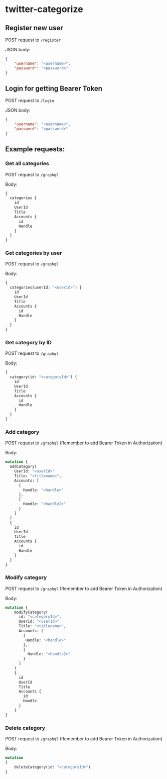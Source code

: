 # twitter-categorize

## Register new user

POST request to `/register`

JSON body:
```json
{
    "username": "<username>",
    "password": "<password>"
}
```

## Login for getting Bearer Token
    
POST request to `/login`

JSON body:
```json
{
    "username": "<username>",
    "password": "<password>"
}
```


## Example requests:

### Get all categories

POST request to `/graphql`

Body:
```graphql
{
  categories {
    id
    UserId
    Title
    Accounts {
      id
      Handle
    }
  }
}
```

### Get categories by user

POST request to `/graphql`

Body:
```graphql
{
  categories(userId: "<userId>") {
    id
    UserId
    Title
    Accounts {
      id
      Handle
    }
  }
}
```

### Get category by ID

POST request to `/graphql`

Body:
```graphql
{
  category(id: "<categoryId>") {
    id
    UserId
    Title
    Accounts {
      id
      Handle
    }
  }
}
```

### Add category 

POST request to `/graphql` (Remember to add Bearer Token in Authorization)

Body:
```graphql
mutation {
  addCategory(
    UserId: "<userId>"
    Title: "<titlename>",
    Accounts: [
      {
        Handle: "<handle>"
      },
      {
        Handle: "<handle2>"
      }
    ]
  )
  {
    id
    UserId
    Title
    Accounts {
      id
      Handle
    }
  }
}
```

### Modify category

POST request to `/graphql` (Remember to add Bearer Token in Authorization)

Body:
```graphql
mutation {
    modifyCategory(    
      id: "<categoryId>",
      UserId: "<userId>"
      Title: "<titlename>",
      Accounts: [
        {
         Handle: "<handle>"
        },
        {
          Handle: "<handle2>"
        }
      ]
    )
    {
      id
      UserId
      Title
      Accounts {
        id
        Handle
      }
    }
}
```

### Delete category

POST request to `/graphql` (Remember to add Bearer Token in Authorization)

Body:
```graphql
mutation
{
	deleteCategory(id: "<categoryId>")
}
```